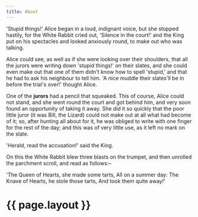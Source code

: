 ```yaml
---
title: About
---
```

'Stupid things!' Alice began in a loud, indignant voice, but she stopped  hastily, for the White Rabbit cried out, 'Silence in the court!' and the  King put on his spectacles and looked anxiously round, to make out who  was talking.

Alice could see, as well as if she were looking over their shoulders,  that all the jurors were writing down 'stupid things!' on their slates,  and she could even make out that one of them didn't know how to spell  'stupid,' and that he had to ask his neighbour to tell him. 'A nice  muddle their slates'll be in before the trial's over!' thought Alice.

One of the **jurors** had a pencil that squeaked. This of course, Alice  could not stand, and she went round the court and got behind him, and  very soon found an opportunity of taking it away. She did it so quickly  that the poor little juror (it was Bill, the Lizard) could not make out  at all what had become of it; so, after hunting all about for it, he was  obliged to write with one finger for the rest of the day; and this was  of very little use, as it left no mark on the slate.

'Herald, read the accusation!' said the King.

On this the White Rabbit blew three blasts on the trumpet, and then  unrolled the parchment scroll, and read as follows:–

'The Queen of Hearts, she made some tarts, All on a summer day: The Knave of Hearts, he stole those tarts, And took them quite away!'
<h1>{{ page.layout }}</h1>

